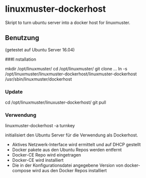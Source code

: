 # linuxmuster-dockerhost
Skript to turn ubuntu server into a docker host for linuxmuster.

## Benutzung

(getestet auf Ubuntu Server 16.04)

###I nstallation

mkdir /opt/linuxmuster/
cd /opt/linuxmuster/
git clone ...
ln -s /opt/linuxmuster/linuxmuster-dockerhost/linuxmuster-dockerhost  /usr/sbin/linuxmuster/dockerhost

### Update

cd /opt/linuxmuster/linuxuster-dockerhost/
git pull

### Verwendung

linuxmuster-dockerhost -a turnkey

initialisiert den Ubuntu Server für die Verwendung als Dockerhost. 

  * Aktives Netzwerk-Interface wird ermittelt und auf DHCP gestellt 
  * Docker pakete aus den Ubuntu Repos werden entfernt
  * Docker-CE Repo wird eingetragen
  * Docker-CE wird installiert
  * Die in der Konfigurationsdatei angegebene Version von docker-compose wird aus den Docker Repos installiert
 
